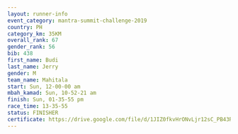 ```yaml
---
layout: runner-info 
event_category: mantra-summit-challenge-2019 
country: PH
category_km: 35KM 
overall_rank: 67
gender_rank: 56
bib: 438
first_name: Budi
last_name: Jerry
gender: M
team_name: Mahitala
start: Sun, 12-00-00 am
mbah_kamad: Sun, 10-52-21 am
finish: Sun, 01-35-55 pm
race_time: 13-35-55
status: FINISHER
certificate: https://drive.google.com/file/d/1JIZ0fkvHrONvLjr12sC_PB43R8ezk0QX/view?usp=sharing
---
```

